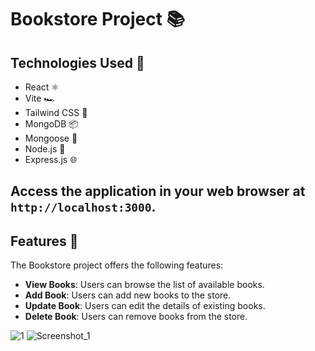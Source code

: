 # Bookstore Project 📚

## Technologies Used 🚀
- React ⚛️
- Vite 🏎️
- Tailwind CSS 🌈
- MongoDB 📦
- Mongoose 🍃
- Node.js 🚀
- Express.js 🌐
## Access the application in your web browser at `http://localhost:3000`.

## Features 🌟
The Bookstore project offers the following features:

- **View Books**: Users can browse the list of available books.
- **Add Book**: Users can add new books to the store.
- **Update Book**: Users can edit the details of existing books.
- **Delete Book**: Users can remove books from the store.

![1](https://github.com/sadikbarisyilmaz/Bookstore-Project-MERN/assets/89347761/477f4e37-12d0-440e-b0cc-85083d13bdea)
![Screenshot_1](https://github.com/sadikbarisyilmaz/Bookstore-Project-MERN/assets/89347761/6c104397-c80e-45f0-a252-2dd2a84b404a)
